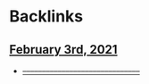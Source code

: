 
# Backlinks
## [February 3rd, 2021](<February 3rd, 2021.md>)
- [––––––––––––––––––––––––––––––](<––––––––––––––––––––––––––––––.md>)

